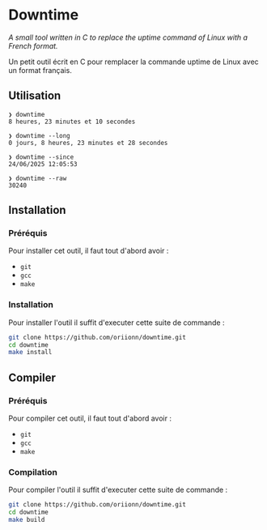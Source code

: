 # Downtime
*A small tool written in C to replace the uptime command of Linux with a French format.*

Un petit outil écrit en C pour remplacer la commande uptime de Linux avec un format français.

## Utilisation
```
❯ downtime
8 heures, 23 minutes et 10 secondes

❯ downtime --long
0 jours, 8 heures, 23 minutes et 28 secondes

❯ downtime --since
24/06/2025 12:05:53

❯ downtime --raw
30240
```

## Installation
### Préréquis
Pour installer cet outil, il faut tout d'abord avoir :
- `git`
- `gcc`
- `make`

### Installation
Pour installer l'outil il suffit d'executer cette suite de commande :
```bash
git clone https://github.com/oriionn/downtime.git
cd downtime
make install
```

## Compiler
### Préréquis
Pour compiler cet outil, il faut tout d'abord avoir :
- `git`
- `gcc`
- `make`

### Compilation
Pour compiler l'outil il suffit d'executer cette suite de commande :
```bash
git clone https://github.com/oriionn/downtime.git
cd downtime
make build
```
